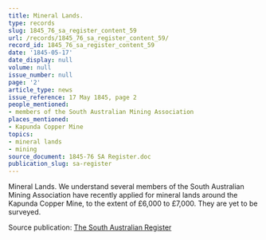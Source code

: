 ```yaml
---
title: Mineral Lands.
type: records
slug: 1845_76_sa_register_content_59
url: /records/1845_76_sa_register_content_59/
record_id: 1845_76_sa_register_content_59
date: '1845-05-17'
date_display: null
volume: null
issue_number: null
page: '2'
article_type: news
issue_reference: 17 May 1845, page 2
people_mentioned:
- members of the South Australian Mining Association
places_mentioned:
- Kapunda Copper Mine
topics:
- mineral lands
- mining
source_document: 1845-76 SA Register.doc
publication_slug: sa-register
---
```


Mineral Lands.  We understand several members of the South Australian Mining Association have recently applied for mineral lands around the Kapunda Copper Mine, to the extent of £6,000 to £7,000.  They are yet to be surveyed.


Source publication: [The South Australian Register](/publications/sa-register/)
